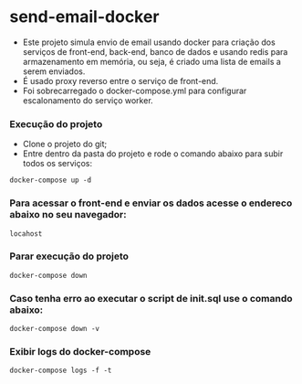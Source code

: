 # send-email-docker
- Este projeto simula envio de email usando docker para criação dos serviços de front-end, back-end, banco de dados e usando redis para armazenamento em memória, ou seja, é criado uma lista de emails a serem enviados.
- É usado proxy reverso entre o serviço de front-end.
- Foi sobrecarregado o docker-compose.yml para configurar escalonamento do serviço worker.

### Execução do projeto
- Clone o projeto do git;
- Entre dentro da pasta do projeto e rode o comando abaixo para subir todos os serviços:
``` 
docker-compose up -d
```
### Para acessar o front-end e enviar os dados acesse o endereco abaixo no seu navegador:
```
locahost
```

### Parar execução do projeto
``` 
docker-compose down
```
### Caso tenha erro ao executar o script de init.sql use o comando abaixo:
```
docker-compose down -v
```

### Exibir logs do docker-compose
```
docker-compose logs -f -t
```
